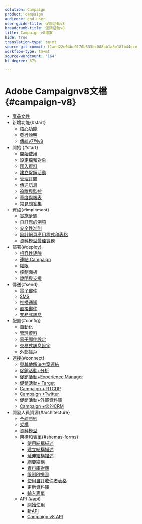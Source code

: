 ```yaml
---
solution: Campaign
product: campaign
audience: end-user
user-guide-title: 促銷活動v8
breadcrumb-title: 促銷活動v8
title: Campaign v8檔案
hide: true
translation-type: tm+mt
source-git-commit: f1aed22d04bc0170b533bc088bb1a8e187b44dce
workflow-type: tm+mt
source-wordcount: '164'
ht-degree: 37%

---
```



# Adobe Campaignv8文檔{#campaign-v8}

+ [產品文件](campaign-home.md)
+ 新增功能{#start}
   + [核心功能](start/whats-new.md)
   + [發行說明](start/release-notes.md)
   + [傳統v7到v8](start/capability-matrix.md)
+ 開始 {#start}
   + [開始使用](start/get-started.md)
   + [設定檔和對象](start/audiences.md)
   + [匯入資料](start/import.md)
   + [建立促銷活動](start/campaigns.md)
   + [管理訂閱](start/subscriptions.md)
   + [傳送訊息](start/create-message.md)
   + [追蹤與監控](start/tracking.md)
   + [量度與報表](start/reporting.md)
   + [常見問答集](start/campaign-faq.md)
+ 實施{#implement}
   + [實施步驟](start/implement.md)
   + [自訂您的例項](dev/customize.md)
   + [安全性准則](config/security.md)
   + [設計網頁應用程式和表格](dev/webapps.md)
   + [資料模型最佳實務](dev/datamodel-best-practices.md)
+ 部署{#deploy}
   + [相容性矩陣](start/compatibility-matrix.md)
   + [連結 Campaign](start/connect.md)
   + [權限](start/permissions.md)
   + [控制面板](config/self-service.md)
   + [說明與支援](start/support.md)
+ 傳送{#send}
   + [電子郵件](send/email.md)
   + [SMS](send/sms.md)
   + [推播通知](send/push.md)
   + [直接郵件](send/direct-mail.md)
   + [交易式訊息](send/transactional.md)
+ 配置{#config}
   + [自動化](config/workflows.md)
   + [管理資料](config/replication.md)
   + [電子郵件設定](config/email-settings.md)
   + [交易式訊息設定](config/transactional-msg-settings.md)
   + [外部帳戶](config/external-accounts.md)
+ 連接{#connect}
   + [與其他解決方案連結](connect/integration.md)
   + [促銷活動+分析](connect/ac-aa.md)
   + [促銷活動+Experience Manager](connect/ac-aem.md)
   + [促銷活動+ Target](connect/ac-at.md)
   + [Campaign + RTCDP](connect/ac-rtcdp.md)
   + [Campaign +Twitter](connect/ac-tw.md)
   + [促銷活動+外部資料庫](connect/fda.md)
   + [Campaign +您的CRM](connect/crm.md)
+ 開發人員資源{#architecture}
   + [全球原則](dev/general-architecture.md)
   + [架構](dev/architecture.md)
   + [資料模型](dev/datamodel.md)
   + 架構和表單{#shemas-forms}
      + [使用結構描述](dev/schemas.md)
      + [建立結構描述](dev/create-schema.md)
      + [延伸結構描述](dev/extend-schema.md)
      + [綱要結構](dev/schema-structure.md)
      + [資料庫對應](dev/database-mapping.md)
      + [限制PI視圖](dev/restrict-pi-view.md)
      + [使用自訂收件者表格](dev/custom-recipient.md)
      + [更新資料庫](dev/update-database-structure.md)
      + [輸入表單](dev/forms.md)
   + API {#api}
      + [開始使用](dev/api.md)
      + [新API](dev/new-apis.md)
      + [Campaign v8 API](https://docs.adobe.com/content/help/en/campaign-classic/technicalresources/api/index.html)


